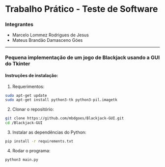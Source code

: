 # Trabalho Prático - Teste de Software

### Integrantes
- Marcelo Lommez Rodrigues de Jesus
- Mateus Brandão Damasceno Góes
<hr></hr>

### **Pequena implementação de um jogo de Blackjack usando a GUI do Tkinter**

#### Instruções de instalação:
1. Requerimentos:
```bash
sudo apt-get update
sudo apt-get install python3-tk python3-pil.imagetk
```
2. Clonar o repositório:
```bash
git clone https://github.com/mbdgoes/Blackjack-GUI.git
cd /Blackjack-GUI
```
3. Instalar as dependências do Python:
```bash
pip install -r requirements.txt
```
4. Rodar o programa:
```bash
python3 main.py
```
